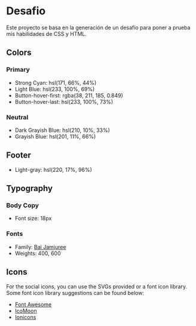 # Desafio
Este proyecto se basa en la generación de un desafío para poner a prueba mis habilidades de CSS y HTML.

## Colors

### Primary

- Strong Cyan: hsl(171, 66%, 44%)
- Light Blue: hsl(233, 100%, 69%)
- Button-hover-first: rgba(38, 211, 185, 0.849)
- Button-hover-last: hsl(233, 100%, 73%)

### Neutral

- Dark Grayish Blue: hsl(210, 10%, 33%)
- Grayish Blue: hsl(201, 11%, 66%)

## Footer
- Light-gray: hsl(220, 17%, 96%)

## Typography

### Body Copy

- Font size: 18px

### Fonts

- Family: [Bai Jamjuree](https://fonts.google.com/specimen/Bai+Jamjuree)
- Weights: 400, 600

## Icons

For the social icons, you can use the SVGs provided or a font icon library. Some font icon library suggestions can be found below:

- [Font Awesome](https://fontawesome.com)
- [IcoMoon](https://icomoon.io)
- [Ionicons](https://ionicons.com)